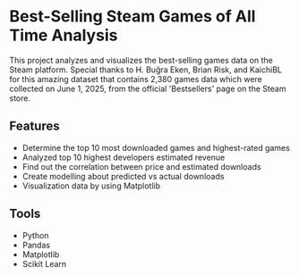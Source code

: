 # Best-Selling Steam Games of All Time Analysis 

This project analyzes and visualizes the best-selling games data on the Steam platform. Special thanks to H. Buğra Eken, Brian Risk, and KaichiBL for this amazing dataset that contains 2,380 games data which were collected on June 1, 2025, from the official 'Bestsellers' page on the Steam store. 

## Features
- Determine the top 10 most downloaded games and highest-rated games
- Analyzed top 10 highest developers estimated revenue
- Find out the correlation between price and estimated downloads
- Create modelling about predicted vs actual downloads
- Visualization data by using Matplotlib

## Tools
- Python
- Pandas
- Matplotlib
- Scikit Learn
